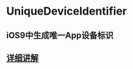 # UniqueDeviceIdentifier
## iOS9中生成唯一App设备标识
## [详细讲解](http://www.iosdap.com/ios9-ru-he-zhi-zuo-appde-wei-yi-biao-shi/)